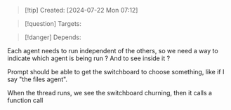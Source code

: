 
>[!tip] Created: [2024-07-22 Mon 07:12]

>[!question] Targets: 

>[!danger] Depends: 

Each agent needs to run independent of the others, so we need a way to indicate which agent is being run ?  And to see inside it ?

Prompt should be able to get the switchboard to choose something, like if I say "the files agent".

When the thread runs, we see the switchboard churning, then it calls a function call